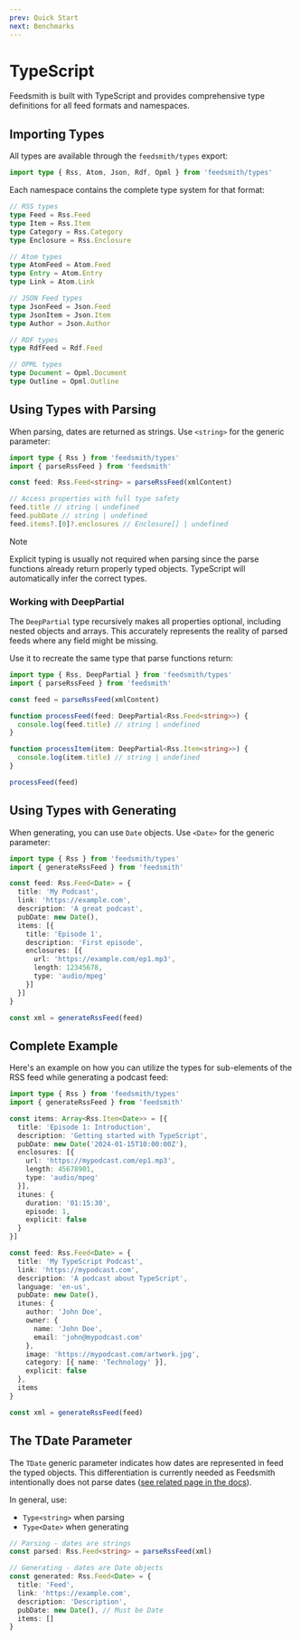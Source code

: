 ```yaml
---
prev: Quick Start
next: Benchmarks
---
```


# TypeScript

Feedsmith is built with TypeScript and provides comprehensive type definitions for all feed formats and namespaces.

## Importing Types

All types are available through the `feedsmith/types` export:

```typescript
import type { Rss, Atom, Json, Rdf, Opml } from 'feedsmith/types'
```

Each namespace contains the complete type system for that format:

```typescript
// RSS types
type Feed = Rss.Feed
type Item = Rss.Item
type Category = Rss.Category
type Enclosure = Rss.Enclosure

// Atom types
type AtomFeed = Atom.Feed
type Entry = Atom.Entry
type Link = Atom.Link

// JSON Feed types
type JsonFeed = Json.Feed
type JsonItem = Json.Item
type Author = Json.Author

// RDF types
type RdfFeed = Rdf.Feed

// OPML types
type Document = Opml.Document
type Outline = Opml.Outline
```

## Using Types with Parsing

When parsing, dates are returned as strings. Use `<string>` for the generic parameter:

```typescript
import type { Rss } from 'feedsmith/types'
import { parseRssFeed } from 'feedsmith'

const feed: Rss.Feed<string> = parseRssFeed(xmlContent)

// Access properties with full type safety
feed.title // string | undefined
feed.pubDate // string | undefined
feed.items?.[0]?.enclosures // Enclosure[] | undefined
```

> [!NOTE]
> Explicit typing is usually not required when parsing since the parse functions already return properly typed objects. TypeScript will automatically infer the correct types.

### Working with DeepPartial

The `DeepPartial` type recursively makes all properties optional, including nested objects and arrays. This accurately represents the reality of parsed feeds where any field might be missing.

Use it to recreate the same type that parse functions return:

```typescript
import type { Rss, DeepPartial } from 'feedsmith/types'
import { parseRssFeed } from 'feedsmith'

const feed = parseRssFeed(xmlContent)

function processFeed(feed: DeepPartial<Rss.Feed<string>>) {
  console.log(feed.title) // string | undefined
}

function processItem(item: DeepPartial<Rss.Item<string>>) {
  console.log(item.title) // string | undefined
}

processFeed(feed)
```

## Using Types with Generating

When generating, you can use `Date` objects. Use `<Date>` for the generic parameter:

```typescript
import type { Rss } from 'feedsmith/types'
import { generateRssFeed } from 'feedsmith'

const feed: Rss.Feed<Date> = {
  title: 'My Podcast',
  link: 'https://example.com',
  description: 'A great podcast',
  pubDate: new Date(),
  items: [{
    title: 'Episode 1',
    description: 'First episode',
    enclosures: [{
      url: 'https://example.com/ep1.mp3',
      length: 12345678,
      type: 'audio/mpeg'
    }]
  }]
}

const xml = generateRssFeed(feed)
```

<!-- TODO: Add example for working with namespaces. -->

## Complete Example

Here's an example on how you can utilize the types for sub-elements of the RSS feed while generating a podcast feed:

```typescript
import type { Rss } from 'feedsmith/types'
import { generateRssFeed } from 'feedsmith'

const items: Array<Rss.Item<Date>> = [{
  title: 'Episode 1: Introduction',
  description: 'Getting started with TypeScript',
  pubDate: new Date('2024-01-15T10:00:00Z'),
  enclosures: [{
    url: 'https://mypodcast.com/ep1.mp3',
    length: 45678901,
    type: 'audio/mpeg'
  }],
  itunes: {
    duration: '01:15:30',
    episode: 1,
    explicit: false
  }
}]

const feed: Rss.Feed<Date> = {
  title: 'My TypeScript Podcast',
  link: 'https://mypodcast.com',
  description: 'A podcast about TypeScript',
  language: 'en-us',
  pubDate: new Date(),
  itunes: {
    author: 'John Doe',
    owner: {
      name: 'John Doe',
      email: 'john@mypodcast.com'
    },
    image: 'https://mypodcast.com/artwork.jpg',
    category: [{ name: 'Technology' }],
    explicit: false
  },
  items
}

const xml = generateRssFeed(feed)
```

## The TDate Parameter

The `TDate` generic parameter indicates how dates are represented in feed the typed objects. This differentiation is currently needed as Feedsmith intentionally does not parse dates ([see related page in the docs](/parsing/dates)).

In general, use:
- `Type<string>` when parsing
- `Type<Date>` when generating

```typescript
// Parsing - dates are strings
const parsed: Rss.Feed<string> = parseRssFeed(xml)

// Generating - dates are Date objects
const generated: Rss.Feed<Date> = {
  title: 'Feed',
  link: 'https://example.com',
  description: 'Description',
  pubDate: new Date(), // Must be Date
  items: []
}
```
